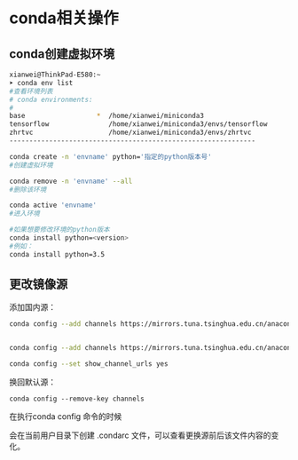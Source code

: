 # conda相关操作

## conda创建虚拟环境

```bash
xianwei@ThinkPad-E580:~
➤ conda env list                                                         (base)
#查看环境列表
# conda environments:
#
base                  *  /home/xianwei/miniconda3
tensorflow               /home/xianwei/miniconda3/envs/tensorflow
zhrtvc                   /home/xianwei/miniconda3/envs/zhrtvc
--------------------------------------------------------------

conda create -n 'envname' python='指定的python版本号'
#创建虚拟环境

conda remove -n 'envname' --all
#删除该环境

conda active 'envname'
#进入环境

#如果想要修改环境的python版本
conda install python=<version>
#例如：
conda install python=3.5
```

## 更改镜像源

添加国内源：

```bash
conda config --add channels https://mirrors.tuna.tsinghua.edu.cn/anaconda/pkgs/free


conda config --add channels https://mirrors.tuna.tsinghua.edu.cn/anaconda/pkgs/main

conda config --set show_channel_urls yes
```

换回默认源：

```
conda config --remove-key channels
```

在执行conda config 命令的时候

会在当前用户目录下创建 .condarc 文件，可以查看更换源前后该文件内容的变化。